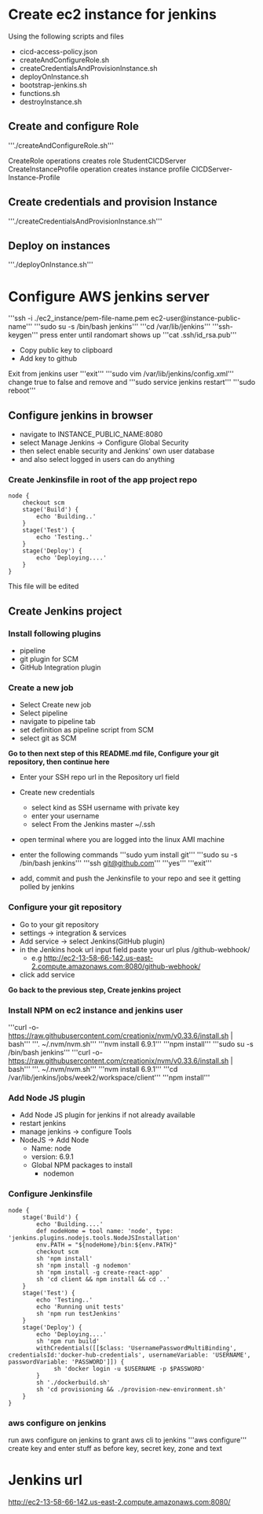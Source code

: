 # Create ec2 instance for jenkins
Using the following scripts and files
* cicd-access-policy.json
* createAndConfigureRole.sh
* createCredentialsAndProvisionInstance.sh
* deployOnInstance.sh
* bootstrap-jenkins.sh
* functions.sh
* destroyInstance.sh

## Create and configure Role
'''./createAndConfigureRole.sh'''

CreateRole operations creates role StudentCICDServer
CreateInstanceProfile operation creates instance profile CICDServer-Instance-Profile

## Create credentials and provision Instance
'''./createCredentialsAndProvisionInstance.sh'''

## Deploy on instances
'''./deployOnInstance.sh'''

# Configure AWS jenkins server

'''ssh -i ./ec2_instance/pem-file-name.pem ec2-user@instance-public-name'''
'''sudo su -s /bin/bash jenkins'''
'''cd /var/lib/jenkins'''
'''ssh-keygen'''
press enter until randomart shows up
'''cat .ssh/id_rsa.pub'''

* Copy public key to clipboard
* Add key to github

Exit from jenkins user
'''exit'''
'''sudo vim /var/lib/jenkins/config.xml'''
change <useSecurity>true</useSecurity> to false
and remove <authorizeStrategy> and <securityRealm>
'''sudo service jenkins restart'''
'''sudo reboot'''

## Configure jenkins in browser
* navigate to INSTANCE_PUBLIC_NAME:8080
* select Manage Jenkins -> Configure Global Security
* then select enable security and Jenkins' own user database
* and also select logged in users can do anything

### Create Jenkinsfile in root of the app project repo
```
node {
    checkout scm
    stage('Build') {
        echo 'Building..'
    }
    stage('Test') {
        echo 'Testing..'
    }
    stage('Deploy') {
        echo 'Deploying....'
    }
}
```
This file will be edited

## Create Jenkins project
### Install following plugins
* pipeline
* git plugin for SCM
* GitHub Integration plugin

### Create a new job
* Select Create new job
* Select pipeline
* navigate to pipeline tab
* set definition as pipeline script from SCM
* select git as SCM

**Go to then next step of this README.md file, Configure your git repository, then continue here**

* Enter your SSH repo url in the Repository url field
* Create new credentials
  * select kind as SSH username with private key
  * enter your username
  * select From the Jenkins master ~/.ssh
* open terminal where you are logged into the linux AMI machine
* enter the following commands
'''sudo yum install git'''
'''sudo su -s /bin/bash jenkins'''
'''ssh git@github.com'''
'''yes'''
'''exit'''

* add, commit and push the Jenkinsfile to your repo and see it getting polled by jenkins

### Configure your git repository
* Go to your git repository
* settings -> integration & services
* Add service -> select Jenkins(GitHub plugin)
* in the Jenkins hook url input field paste your url plus /github-webhook/
  * e.g http://ec2-13-58-66-142.us-east-2.compute.amazonaws.com:8080/github-webhook/
* click add service

**Go back to the previous step, Create jenkins project**

### Install NPM on ec2 instance and jenkins user

'''curl -o- https://raw.githubusercontent.com/creationix/nvm/v0.33.6/install.sh | bash'''
'''. ~/.nvm/nvm.sh'''
'''nvm install 6.9.1'''
'''npm install'''
'''sudo su -s /bin/bash jenkins'''
'''curl -o- https://raw.githubusercontent.com/creationix/nvm/v0.33.6/install.sh | bash'''
'''. ~/.nvm/nvm.sh'''
'''nvm install 6.9.1'''
'''cd /var/lib/jenkins/jobs/week2/workspace/client'''
'''npm install'''

### Add Node JS plugin
* Add Node JS plugin for jenkins if not already available
* restart jenkins
* manage jenkins -> configure Tools
* NodeJS -> Add Node
  * Name: node <!-- Important that name is exactly as tool name in Jenkinsfile -->
  * version: 6.9.1
  * Global NPM packages to install
    * nodemon

### Configure Jenkinsfile
```
node {
    stage('Build') {
        echo 'Building....'
        def nodeHome = tool name: 'node', type: 'jenkins.plugins.nodejs.tools.NodeJSInstallation'
        env.PATH = "${nodeHome}/bin:${env.PATH}"
        checkout scm
        sh 'npm install'
        sh 'npm install -g nodemon'
        sh 'npm install -g create-react-app'
        sh 'cd client && npm install && cd ..'
    }
    stage('Test') {
        echo 'Testing..'
        echo 'Running unit tests'
        sh 'npm run testJenkins'
    }
    stage('Deploy') {
        echo 'Deploying....'
        sh 'npm run build'
        withCredentials([[$class: 'UsernamePasswordMultiBinding', credentialsId:'docker-hub-credentials', usernameVariable: 'USERNAME', passwordVariable: 'PASSWORD']]) {
             sh 'docker login -u $USERNAME -p $PASSWORD'
        }
        sh './dockerbuild.sh'
        sh 'cd provisioning && ./provision-new-environment.sh'
    }
}
```

### aws configure on jenkins
run aws configure on jenkins to grant aws cli to jenkins
'''aws configure'''
create key and enter stuff as before
key, secret key, zone and text


# Jenkins url
http://ec2-13-58-66-142.us-east-2.compute.amazonaws.com:8080/
